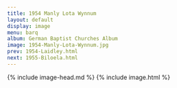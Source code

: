 ```yaml
---
title: 1954 Manly Lota Wynnum
layout: default
display: image
menu: barq
album: German Baptist Churches Album
image: 1954-Manly-Lota-Wynnum.jpg
prev: 1954-Laidley.html
next: 1955-Biloela.html
---
```

{% include image-head.md %}
{% include image.html %}